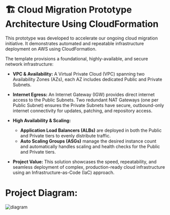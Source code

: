 # 🏗️ Cloud Migration Prototype Architecture Using CloudFormation
This prototype was developed to accelerate our ongoing cloud migration initiative. It demonstrates automated and repeatable infrastructure deployment on AWS using CloudFormation.

The template provisions a foundational, highly-available, and secure network infrastructure:
- **VPC & Availability:** A Virtual Private Cloud (VPC) spanning two Availability Zones (AZs), each AZ includes dedicated Public and Private Subnets.
  
- **Internet Egress:** An Internet Gateway (IGW) provides direct internet access to the Public Subnets. Two redundant NAT Gateways (one per Public Subnet) ensures the Private Subnets have secure, outbound-only internet connectivity for updates, patching, and repository access.
  
- **High Availability & Scaling:**
  - **Application Load Balancers (ALBs)** are deployed in both the Public and Private tiers to evenly distribute traffic.
  - **Auto Scaling Groups (ASGs)** manage the desired instance count and automatically handles scaling and health checks for the Public and Private tiers.
    
- **Project Value:** This solution showcases the speed, repeatability, and seamless deployment of complex, production-ready cloud infrastructure using an Infrastructure-as-Code (IaC) approach.

# Project Diagram:
![diagram](https://github.com/user-attachments/assets/0c9caf1f-75d4-48d3-a137-5cd7d6ba7912)
